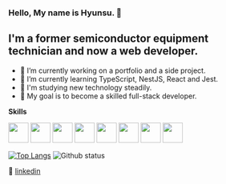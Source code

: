 ### Hello, My name is Hyunsu. 👋

## I'm a former semiconductor equipment technician and now a web developer.

- 🔭 I’m currently working on a portfolio and a side project.
- 🌱 I’m currently learning TypeScript, NestJS, React and Jest.
- 📝 I'm studying new technology steadily.
- 🌈 My goal is to become a skilled full-stack developer.

**Skills**

<code><img height="40" src="https://user-images.githubusercontent.com/47877911/88288770-3421aa80-cd2f-11ea-9972-ab7e1ac2b89d.png"></code>
<code><img height="40" src="https://user-images.githubusercontent.com/47877911/88288764-31bf5080-cd2f-11ea-9291-24a90a43acc9.png"></code>
<code><img height="40" src="https://user-images.githubusercontent.com/47877911/88287732-af825c80-cd2d-11ea-9a56-bf85549e3fc4.png"></code>
<code><img height="40" src="https://user-images.githubusercontent.com/47877911/88288767-33891400-cd2f-11ea-81cd-b6a089ab4a24.png"></code>
<code><img height="40" src="https://user-images.githubusercontent.com/47877911/88288313-8e6e3b80-cd2e-11ea-89d2-743fd19db946.png"></code>
<code><img height="40" src="https://user-images.githubusercontent.com/47877911/88288989-84990800-cd2f-11ea-8534-fb289c80dd4e.png"></code>
<code><img height="40" src="https://user-images.githubusercontent.com/47877911/88288497-d42b0400-cd2e-11ea-819f-e2fa50f5e60b.png"></code>
<code><img height="40" src="https://user-images.githubusercontent.com/47877911/88288382-aa71dd00-cd2e-11ea-8fc2-a1f7ae93de63.png"></code>

[![Top Langs](https://github-readme-stats.vercel.app/api/top-langs/?username=kimhscom&langs_count=6&hide=html,css)](https://github.com/anuraghazra/github-readme-stats)
![Github status](https://github-readme-stats.vercel.app/api?username=kimhscom&show_icons=true&hide_border=true)

👔 [linkedin][linkedin]

[linkedin]: https://www.linkedin.com/in/kimhscom
